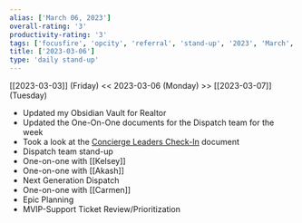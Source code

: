 ```yaml
---
alias: ['March 06, 2023']
overall-rating: '3'
productivity-rating: '3'
tags: ['focusfire', 'opcity', 'referral', 'stand-up', '2023', 'March', 'Monday']
title: ['2023-03-06']
type: 'daily stand-up'
---
```

[[2023-03-03]] (Friday) << 2023-03-06 (Monday) >> [[2023-03-07]] (Tuesday)

- Updated my Obsidian Vault for Realtor
- Updated the One-On-One documents for the Dispatch team for the week
- Took a look at the [Concierge Leaders Check-In](https://docs.google.com/document/d/1ExCIkCr8wdIqcoAm4hKbc4QTwLaGeiGRVx__X6ffCpc/edit#) document
 - Dispatch team stand-up
 - One-on-one with [[Kelsey]]
 - One-on-one with [[Akash]]
 - Next Generation Dispatch
 - One-on-one with [[Carmen]]
 - Epic Planning
 - MVIP-Support Ticket Review/Prioritization